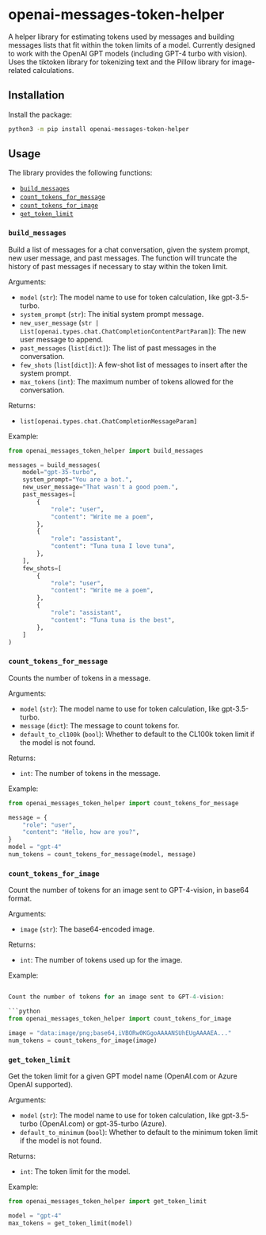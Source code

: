 # openai-messages-token-helper

A helper library for estimating tokens used by messages and building messages lists that fit within the token limits of a model.
Currently designed to work with the OpenAI GPT models (including GPT-4 turbo with vision).
Uses the tiktoken library for tokenizing text and the Pillow library for image-related calculations.

## Installation

Install the package:

```sh
python3 -m pip install openai-messages-token-helper
```

## Usage

The library provides the following functions:

* [`build_messages`](#build_messages)
* [`count_tokens_for_message`](#count_tokens_for_message)
* [`count_tokens_for_image`](#count_tokens_for_image)
* [`get_token_limit`](#get_token_limit)

### `build_messages`

Build a list of messages for a chat conversation, given the system prompt, new user message,
and past messages. The function will truncate the history of past messages if necessary to
stay within the token limit.

Arguments:

* `model` (`str`): The model name to use for token calculation, like gpt-3.5-turbo.
* `system_prompt` (`str`): The initial system prompt message.
* `new_user_message` (`str | List[openai.types.chat.ChatCompletionContentPartParam]`): The new user message to append.
* `past_messages` (`list[dict]`): The list of past messages in the conversation.
* `few_shots` (`list[dict]`): A few-shot list of messages to insert after the system prompt.
* `max_tokens` (`int`): The maximum number of tokens allowed for the conversation.

Returns:

* `list[openai.types.chat.ChatCompletionMessageParam]`

Example:

```python
from openai_messages_token_helper import build_messages

messages = build_messages(
    model="gpt-35-turbo",
    system_prompt="You are a bot.",
    new_user_message="That wasn't a good poem.",
    past_messages=[
        {
            "role": "user",
            "content": "Write me a poem",
        },
        {
            "role": "assistant",
            "content": "Tuna tuna I love tuna",
        },
    ],
    few_shots=[
        {
            "role": "user",
            "content": "Write me a poem",
        },
        {
            "role": "assistant",
            "content": "Tuna tuna is the best",
        },
    ]
)
```

### `count_tokens_for_message`

Counts the number of tokens in a message.

Arguments:

* `model` (`str`): The model name to use for token calculation, like gpt-3.5-turbo.
* `message` (`dict`): The message to count tokens for.
* `default_to_cl100k` (`bool`): Whether to default to the CL100k token limit if the model is not found.

Returns:

* `int`: The number of tokens in the message.

Example:

```python
from openai_messages_token_helper import count_tokens_for_message

message = {
    "role": "user",
    "content": "Hello, how are you?",
}
model = "gpt-4"
num_tokens = count_tokens_for_message(model, message)
```

### `count_tokens_for_image`

Count the number of tokens for an image sent to GPT-4-vision, in base64 format.

Arguments:

* `image` (`str`): The base64-encoded image.

Returns:

* `int`: The number of tokens used up for the image.

Example:

```python

Count the number of tokens for an image sent to GPT-4-vision:

```python
from openai_messages_token_helper import count_tokens_for_image

image = "data:image/png;base64,iVBORw0KGgoAAAANSUhEUgAAAAEA..."
num_tokens = count_tokens_for_image(image)
```

### `get_token_limit`

Get the token limit for a given GPT model name (OpenAI.com or Azure OpenAI supported).

Arguments:

* `model` (`str`): The model name to use for token calculation, like gpt-3.5-turbo (OpenAI.com) or gpt-35-turbo (Azure).
* `default_to_minimum` (`bool`): Whether to default to the minimum token limit if the model is not found.

Returns:

* `int`: The token limit for the model.

Example:

```python
from openai_messages_token_helper import get_token_limit

model = "gpt-4"
max_tokens = get_token_limit(model)
```
